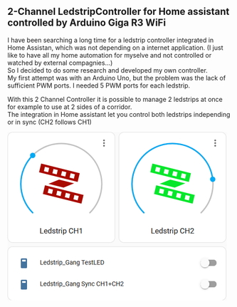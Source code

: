 <H2>2-Channel LedstripController for Home assistant controlled by Arduino Giga R3 WiFi</H2>

I have been searching a long time for a ledstrip controller integrated in Home Assistan, which was not depending on a internet application.
(I just like to have all my home automation for myselve and not controlled or watched by external compagnies...) <BR>
So I decided to do some research and developed my own controller.<BR>
My first attempt was with an Arduino Uno, but the problem was the lack of sufficient PWM ports. I needed 5 PWM ports for each ledstrip.


With this 2 Channel Controller it is possible to manage 2 ledstrips at once for example to use at 2 sides of a corridor.<BR>
The integration in Home assistant let you control both ledstrips independing or in sync (CH2 follows CH1)

<img src="extras/HA dashboard.png">
